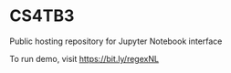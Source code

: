 # CS4TB3
Public hosting repository for Jupyter Notebook interface

To run demo, visit https://bit.ly/regexNL  